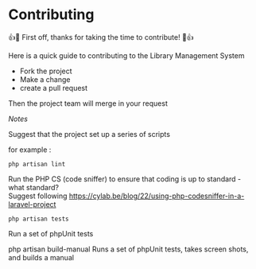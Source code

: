 # Contributing

:+1::tada: First off, thanks for taking the time to contribute! :tada::+1:

Here is a quick guide to contributing to the Library Management System

* Fork the project
* Make a change
* create a pull request

Then the project team will merge in your request

*Notes* 

Suggest that the project set up a series of scripts  

for example :

    php artisan lint 
Run the PHP CS (code sniffer) to ensure that coding is up to standard - what standard?  
Suggest following https://cylab.be/blog/22/using-php-codesniffer-in-a-laravel-project

    php artisan tests 
Run a set of phpUnit tests

   php artisan build-manual
Runs a set of phpUnit tests, takes screen shots, and builds a manual

